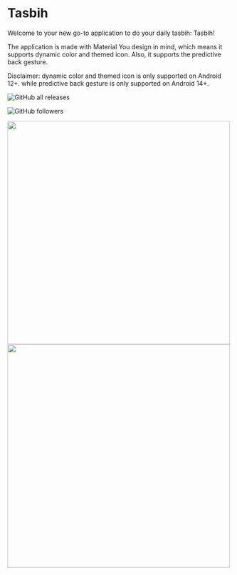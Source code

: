 
# Tasbih

Welcome to your new go-to application to do your daily tasbih: Tasbih!

The application is made with Material You design in mind, which means it supports dynamic color and themed icon. Also, it supports the predictive back gesture.

Disclaimer: dynamic color and themed icon is only supported on Android 12+. while predictive back gesture is only supported on Android 14+.


![GitHub all releases](https://img.shields.io/github/downloads/TheGeekyGuy2049/Tasbih/total?color=green)

![GitHub followers](https://img.shields.io/github/followers/TheGeekyGuy2049)

<img height="500" src="G:\AndroidStudio\Tasbih\screenshots\Screenshot_20231127-124737_Tasbih.png" width="500"/>

<img height="500" src="G:\AndroidStudio\Tasbih\screenshots\Screenshot_20231127-124743_Tasbih.png" width="500"/>
